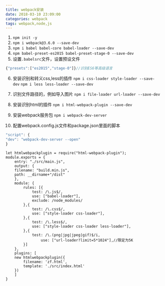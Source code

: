 ```yaml
---
title: webpack安装
date: 2018-03-10 23:09:00
categories: webpack
tags: webpack,node,js
---
```


1. `npm init -y`
2. `npm i webpack@3.6.0 --save-dev`
3. `npm i babel babel-core babel-loader --save-dev`
4. `npm babel-preset-es2015 babel-preset-stage-0 --save-dev`
5. 设置`.babelsrc`文件，设置预设文件
```javascript
{"presets":["es2015","stage-0"]}//识别ES6等高级语言
```
6. 安装识别和转义css,less的插件
   `npm i css-loader style-loader --save-dev`
   `npm i less less-loader --save-dev`
7. 识别文件路径的，例如导入图片
   `npm i file-loader url-loader --save-dev`
8. 安装识别html的插件
   `npm i html-webpack-plugin --save-dev`
9. 安装webpack服务包
   `npm i webpack-dev-server`

10. 配置webpack.config.js文件和package.json里面的脚本
```javascript
"script": {
"dev": "webpack-dev-server --open"
}
```
```
let htmlwebpackplugin = require("html-webpack-plugin");
module.exports = {
	entry: "./src/main.js",
	output: {
	filename: "build.min.js",
	path: __dirname+"/dist"
	},
	module: {
		rules: [{
			test: /\.js$/,
			use: ["babel-loader"],
			exclude: /node_modules/
		},{
			test: /\.css$/,
			use: ["style-loader css-loader"],
		},{
			test: /\.less$/,
			use: ["style-loader css-loader less-loader"],
		},{
			test: /\.(png|jpg|jpeg|gif)$/i,
				use: ["url-loader?limit=5*1024"],//限定为5K
		}]
	},
	plugins: [
	new htmlwebpackplugin({
		filename: 'zf.html',
		template: './src/index.html'
	})
	]
}
```